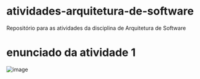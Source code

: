 # atividades-arquitetura-de-software
Repositório para as atividades da disciplina de Arquitetura de Software


# enunciado da atividade 1
![image](https://github.com/gabriellavsx/atividades-arquitetura-de-software/assets/109552474/d87dd52a-79be-4ece-9080-94c2a9dc60da)

